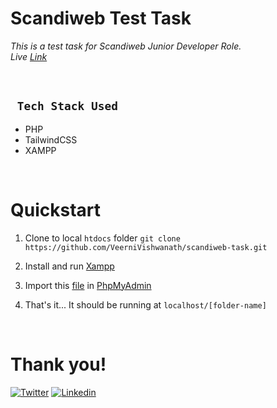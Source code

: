 # Scandiweb Test Task

_This is a test task for Scandiweb Junior Developer Role._<br>
_Live [Link](https://scandiweb-vishwanathveerni.000webhostapp.com/)_

 <br>

## ` Tech Stack Used`

- PHP
- TailwindCSS
- XAMPP

<br>

# Quickstart

1.  Clone to local `htdocs` folder
    `git clone https://github.com/VeerniVishwanath/scandiweb-task.git`

2.  Install and run [Xampp](https://www.apachefriends.org/)
3.  Import this [file](https://github.com/VeerniVishwanath/scandiweb-task/blob/main/config/DatabaseImport.sql) in [PhpMyAdmin](http://localhost/phpmyadmin/)
4.  That's it... It should be running at `localhost/[folder-name]`

<br>

# Thank you!

[![Twitter](https://img.shields.io/badge/Twitter-1DA1F2?style=for-the-badge&logo=twitter&logoColor=white)](https://twitter.com/veerni_v)
[![Linkedin](https://img.shields.io/badge/LinkedIn-0077B5?style=for-the-badge&logo=linkedin&logoColor=white)](https://www.linkedin.com/in/vishwanath-veerni/)
